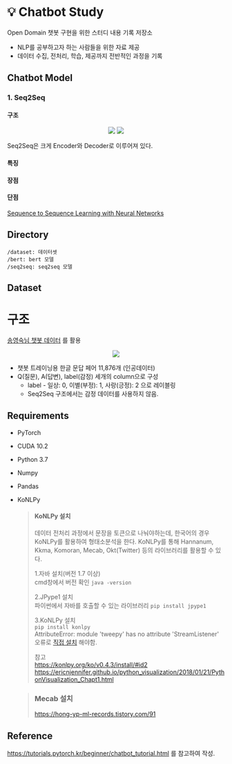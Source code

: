 # 💡 Chatbot Study
Open Domain 챗봇 구현을 위한 스터디 내용 기록 저장소

- NLP를 공부하고자 하는 사람들을 위한 자료 제공
- 데이터 수집, 전처리, 학습, 제공까지 전반적인 과정을 기록

## Chatbot Model
### 1. Seq2Seq
#### 구조
<p align="center">
  <img src="https://user-images.githubusercontent.com/53163222/135714612-e8e4bdcd-e981-4ed8-817b-be0b4fe836c0.png">
  <img src="https://user-images.githubusercontent.com/53163222/135718233-16f07bde-5494-4403-8ccb-044461ac2c43.png">
</p>

Seq2Seq은 크게 Encoder와 Decoder로 이루어져 있다.


#### 특징
#### 장점
#### 단점

[Sequence to Sequence Learning with Neural Networks](https://arxiv.org/abs/1409.3215)


## Directory
```
/dataset: 데이터셋
/bert: bert 모델
/seq2seq: seq2seq 모델
```

## Dataset
# 구조
[송영숙님 챗봇 데이터](https://github.com/songys/Chatbot_data) 를 활용<br>
<p align="center">
  <img src="https://user-images.githubusercontent.com/53163222/135715869-67949a4c-98d8-45b9-b808-9d4864058661.png">
</p>

- 챗봇 트레이닝용 한글 문답 페어 11,876개 (인공데이터)
- Q(질문), A(답변), label(감정) 세개의 column으로 구성
  - label - 일상: 0, 이별(부정): 1, 사랑(긍정): 2 으로 레이블링
  - Seq2Seq 구조에서는 감정 데이터를 사용하지 않음.
  

## Requirements
- PyTorch 
- CUDA 10.2
- Python 3.7
- Numpy
- Pandas
- KoNLPy
  >#### KoNLPy 설치
  > 데이터 전처리 과정에서 문장을 토큰으로 나눠야하는데, 한국어의 경우 KoNLPy를 활용하여 형태소분석을 한다.
  > KoNLPy를 통해 Hannanum, Kkma, Komoran, Mecab, Okt(Twitter) 등의 라이브러리를 활용할 수 있다.
  > 
  > 
  > **<Windows>**
  > 1.자바 설치(버전 1.7 이상)<br>
  > cmd창에서 버전 확인 `java -version`
  > 
  > 2.JPype1 설치 <br>
  >  파이썬에서 자바를 호출할 수 있는 라이브러리 `pip install jpype1`
  > 
  > 3.KoNLPy 설치 <br>
  > `pip install konlpy`<br>
  > AttributeError: module 'tweepy' has no attribute 'StreamListener' 오류로 [직접 설치](https://github.com/konlpy/konlpy) 해야함.
  > 
  > 참고<br>
  > https://konlpy.org/ko/v0.4.3/install/#id2 <br>
  > https://ericnjennifer.github.io/python_visualization/2018/01/21/PythonVisualization_Chapt1.html

  > ### Mecab 설치 
  > https://hong-yp-ml-records.tistory.com/91
  
## Reference
https://tutorials.pytorch.kr/beginner/chatbot_tutorial.html 를 참고하여 작성.
